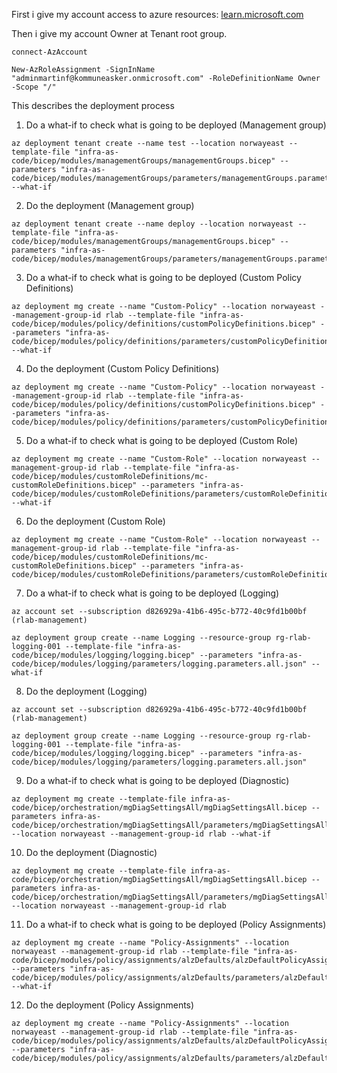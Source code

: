 First i give my account access to azure resources:
[learn.microsoft.com][Link]

Then i give my account Owner at Tenant root group.
```
connect-AzAccount

New-AzRoleAssignment -SignInName "adminmartinf@kommuneasker.onmicrosoft.com" -RoleDefinitionName Owner -Scope "/"
```

This describes the deployment process

1. Do a what-if to check what is going to be deployed (Management group)
```
az deployment tenant create --name test --location norwayeast --template-file "infra-as-code/bicep/modules/managementGroups/managementGroups.bicep" --parameters "infra-as-code/bicep/modules/managementGroups/parameters/managementGroups.parameters.all.json" --what-if
```
2. Do the deployment (Management group)
```
az deployment tenant create --name deploy --location norwayeast --template-file "infra-as-code/bicep/modules/managementGroups/managementGroups.bicep" --parameters "infra-as-code/bicep/modules/managementGroups/parameters/managementGroups.parameters.all.json"
```

3. Do a what-if to check what is going to be deployed (Custom Policy Definitions)
```
az deployment mg create --name "Custom-Policy" --location norwayeast --management-group-id rlab --template-file "infra-as-code/bicep/modules/policy/definitions/customPolicyDefinitions.bicep" --parameters "infra-as-code/bicep/modules/policy/definitions/parameters/customPolicyDefinitions.parameters.all.json" --what-if
```

4. Do the deployment (Custom Policy Definitions)
```
az deployment mg create --name "Custom-Policy" --location norwayeast --management-group-id rlab --template-file "infra-as-code/bicep/modules/policy/definitions/customPolicyDefinitions.bicep" --parameters "infra-as-code/bicep/modules/policy/definitions/parameters/customPolicyDefinitions.parameters.all.json"
```

5. Do a what-if to check what is going to be deployed (Custom Role)
```
az deployment mg create --name "Custom-Role" --location norwayeast --management-group-id rlab --template-file "infra-as-code/bicep/modules/customRoleDefinitions/mc-customRoleDefinitions.bicep" --parameters "infra-as-code/bicep/modules/customRoleDefinitions/parameters/customRoleDefinitions.parameters.all.json" --what-if
```

6. Do the deployment (Custom Role)
```
az deployment mg create --name "Custom-Role" --location norwayeast --management-group-id rlab --template-file "infra-as-code/bicep/modules/customRoleDefinitions/mc-customRoleDefinitions.bicep" --parameters "infra-as-code/bicep/modules/customRoleDefinitions/parameters/customRoleDefinitions.parameters.all.json"
```

7. Do a what-if to check what is going to be deployed (Logging)
```
az account set --subscription d826929a-41b6-495c-b772-40c9fd1b00bf (rlab-management)

az deployment group create --name Logging --resource-group rg-rlab-logging-001 --template-file "infra-as-code/bicep/modules/logging/logging.bicep" --parameters "infra-as-code/bicep/modules/logging/parameters/logging.parameters.all.json" --what-if
```

8. Do the deployment (Logging)
```
az account set --subscription d826929a-41b6-495c-b772-40c9fd1b00bf (rlab-management)

az deployment group create --name Logging --resource-group rg-rlab-logging-001 --template-file "infra-as-code/bicep/modules/logging/logging.bicep" --parameters "infra-as-code/bicep/modules/logging/parameters/logging.parameters.all.json"
```

9. Do a what-if to check what is going to be deployed (Diagnostic)
```
az deployment mg create --template-file infra-as-code/bicep/orchestration/mgDiagSettingsAll/mgDiagSettingsAll.bicep --parameters infra-as-code/bicep/orchestration/mgDiagSettingsAll/parameters/mgDiagSettingsAll.parameters.all.json --location norwayeast --management-group-id rlab --what-if
```

10. Do the deployment (Diagnostic)
```
az deployment mg create --template-file infra-as-code/bicep/orchestration/mgDiagSettingsAll/mgDiagSettingsAll.bicep --parameters infra-as-code/bicep/orchestration/mgDiagSettingsAll/parameters/mgDiagSettingsAll.parameters.all.json --location norwayeast --management-group-id rlab
```

11. Do a what-if to check what is going to be deployed (Policy Assignments)
```
az deployment mg create --name "Policy-Assignments" --location norwayeast --management-group-id rlab --template-file "infra-as-code/bicep/modules/policy/assignments/alzDefaults/alzDefaultPolicyAssignments.bicep" --parameters "infra-as-code/bicep/modules/policy/assignments/alzDefaults/parameters/alzDefaultPolicyAssignments.parameters.all.json" --what-if
```

12. Do the deployment (Policy Assignments)
```
az deployment mg create --name "Policy-Assignments" --location norwayeast --management-group-id rlab --template-file "infra-as-code/bicep/modules/policy/assignments/alzDefaults/alzDefaultPolicyAssignments.bicep" --parameters "infra-as-code/bicep/modules/policy/assignments/alzDefaults/parameters/alzDefaultPolicyAssignments.parameters.all.json"
```




[Link]:                                 https://learn.microsoft.com/en-us/azure/role-based-access-control/elevate-access-global-admin?tabs=azure-portal "learn.microsoft.com"
